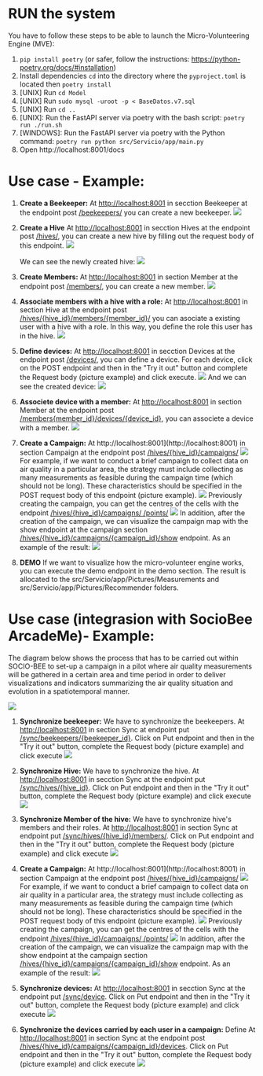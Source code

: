 # RUN the system 

You have to follow these steps to be able to launch the Micro-Volunteering Engine (MVE): 
1. `pip install poetry` (or safer, follow the instructions: https://python-poetry.org/docs/#installation)
2. Install dependencies `cd` into the directory where the `pyproject.toml` is located then `poetry install`
3. [UNIX] Run `cd Model` 
4. [UNIX] Run `sudo mysql -uroot -p < BaseDatos.v7.sql`
5. [UNIX] Run `cd ..`
6. [UNIX]: Run the FastAPI server via poetry with the bash script: `poetry run ./run.sh`
6. [WINDOWS]: Run the FastAPI server via poetry with the Python command: `poetry run python src/Servicio/app/main.py`
7. Open http://localhost:8001/docs 



# Use case - Example: 

1. **Create a Beekeeper:**  At [http://localhost:8001](http://localhost:8001) in secction Beekeeper at the endpoint post [/beekeepers/](http://localhost:8001/docs#/BeeKeepers/create_beekeeper_beekeepers__post) you can create a new beekeeper. 
    ![](./Picture_readme/create_beekeeper_real.png)

2. **Create a Hive** At [http://localhost:8001](http://localhost:8001) in secction Hives at the endpoint post [/hives/](http://localhost:8001/docs#/Hives/create_hive_hives__post), you can create a new hive by filling out the request body of this endpoint. 
    ![](./Picture_readme/Hive_post.PNG)
    
    We can see the newly created hive: 
    ![](./Picture_readme/hive_zaragoza.PNG)

3. **Create Members:** At [http://localhost:8001](http://localhost:8001) in section Member at the endpoint post [/members/](http://localhost:8001/docs#/Members/create_member_members__post), you can create a new member. 
    ![](./Picture_readme/Member_post.PNG)
    

4. **Associate members with a hive with a role:** At [http://localhost:8001](http://localhost:8001) in section Hive at the endpoint post [/hives/{hive_id}/members/{member_id}/](http://localhost:8001/docs#/Hives/associate_existing_member_with_a_hive_with_specific_role_hives__hive_id__members__member_id___post) you can asociate a existing user with a hive with a role. In this way, you define the role this user has in the hive. 
![](./Picture_readme/associete_user_with_role.png)

5. **Define devices:**  At [http://localhost:8001](http://localhost:8001) in secction Devices at the endpoint post [/devices/](http://localhost:8001/docs#/Device), you can define a device. For each device, click on the POST endpoint and then in the "Try it out" button and complete the Request body (picture example) and click execute. 
![](./Picture_readme/Device_post.PNG)
And we can see the created device: 
![](./Picture_readme/Device_result.PNG)

6. **Associete device with a member:** At [http://localhost:8001](http://localhost:8001) in section Member at the endpoint post [/members{member_id}/devices/{device_id}](http://localhost:8001/docs#/Members/create_member_device_members_member_id__devices__device_id__post), you can associete a device with a member. 
![](./Picture_readme/device_member.PNG)

7. **Create a Campaign:** At http://localhost:8001](http://localhost:8001) in section Campaign at the endpoint post [/hives/{hive_id}/campaigns/](http://localhost:8001/docs#/Campaigns/create_campaign_hives__hive_id__campaigns__post)
    ![](./Picture_readme/Campaign_section.PNG)
   For example, if we want to conduct a brief campaign to collect data on air quality in a particular area, the strategy must include collecting as many measurements as feasible during the campaign time (which should not be long). These characteristics should be specified in the POST request body of this endpoint (picture example).
    ![](./Picture_readme/Sync/create_campaign.PNG)
    Previously creating the campaign, you can get the centres of the cells with the endpoint    [/hives/{hive_id}/campaigns/
    /points/](http://localhost:8001/docs#/Sync/create_points_of_campaign_points__post)
    ![](./Picture_readme/Sync/Create_points.png)
    In addition, after the creation of the campaign, we can visualize the campaign map with the show endpoint at the campaign section [/hives/{hive_id}/campaigns/{campaign_id}/show](http://localhost:8001/docs#/Campaigns/show_a_campaign_hives__hive_id__campaigns__campaign_id__show_get) endpoint. As an example of the result: 
    ![](./Picture_readme/Campaign_show.PNG)



8. **DEMO** If we want to visualize how the micro-volunteer engine works, you can execute the demo endpoint in the demo section. The result is allocated to the src/Servicio/app/Pictures/Measurements and src/Servicio/app/Pictures/Recommender folders. 


# Use case (integrasion with SocioBee ArcadeMe)- Example: 

The diagram below shows the process that has to be carried out within SOCIO-BEE to set-up a campaign in a pilot where air quality measurements will be gathered in a certain area and time period in order to deliver visualizations and indicators summarizing the air quality situation and evolution in a spatiotemporal manner. 

![](./Picture_readme/QueenBeesWorkflow.drawio.png)


1. **Synchronize beekeeper:** We have to synchronize the beekeepers. 
At [http://localhost:8001](http://localhost:8001) in section Sync at endpoint put [/sync/beekeepers/{beekeeper_id}](http://localhost:8001/docs#/Sync/put_a_beekeeper_sync_beekeepers__beekeeper_id__put). Click on Put endpoint and then in the "Try it out" button, complete the Request body (picture example) and click execute 
    ![](./Picture_readme/Sync/create_beekeeper.png)

2. **Synchronize Hive:** We have to synchronize the hive. At [http://localhost:8001](http://localhost:8001) in secction Sync at the endpoint put  [/sync/hives/{hive_id}](http://localhost:8001/docs#/Sync/update_hive_sync_hives__hive_id__put). 
Click on Put endpoint and then in the "Try it out" button, complete the Request body (pìcture example) and click execute 
    ![](./Picture_readme/Sync/create_hive.png)


3. **Synchronize Member of the hive:** We have to synchronize hive's members and their roles. At [http://localhost:8001](http://localhost:8001) in section Sync at endpoint put  [/sync/hives/{hive_id}/members/](http://localhost:8001/docs#/Sync/update_members_sync_hives__hive_id__members__put). Click on Put endpoint and then in the "Try it out" button, complete the Request body (pìcture example) and click execute
    ![](./Picture_readme/Sync/sync_hive_members.png)

4. **Create a Campaign:** At http://localhost:8001](http://localhost:8001) in section Campaign at the endpoint post [/hives/{hive_id}/campaigns/](http://localhost:8001/docs#/Campaigns/create_campaign_hives__hive_id__campaigns__post)
    ![](./Picture_readme/Campaign_section.PNG)
   For example, if we want to conduct a brief campaign to collect data on air quality in a particular area, the strategy must include collecting as many measurements as feasible during the campaign time (which should not be long). These characteristics should be specified in the POST request body of this endpoint (picture example).
    ![](./Picture_readme/Sync/create_campaign.PNG)
    Previously creating the campaign, you can get the centres of the cells with the endpoint    [/hives/{hive_id}/campaigns/
    /points/](http://localhost:8001/docs#/Sync/create_points_of_campaign_points__post)
    ![](./Picture_readme/Sync/Create_points.png)
    In addition, after the creation of the campaign, we can visualize the campaign map with the show endpoint at the campaign section [/hives/{hive_id}/campaigns/{campaign_id}/show](http://localhost:8001/docs#/Campaigns/show_a_campaign_hives__hive_id__campaigns__campaign_id__show_get) endpoint. As an example of the result: 
    ![](./Picture_readme/Campaign_show.PNG)


5. **Synchronize devices:** At [http://localhost:8001](http://localhost:8001) in secction Sync at the endpoint put  [/sync/device](http://localhost:8001/docs#/Sync/update_devices_sync_device_put). Click on Put endpoint and then in the "Try it out" button, complete the Request body (pìcture example) and click execute 
![](./Picture_readme/Sync/create_devices.PNG)

6. **Synchronize the devices carried by each user in a campaign:** Define At [http://localhost:8001](http://localhost:8001) in section Sync at the endpoint post [/hives/{hive_id}/campaigns/{campaign_id}/devices](http://localhost:8001/docs#/Sync/post_members_devices_hives__hive_id__campaigns__campaign_id__devices_post). Click on Put endpoint and then in the "Try it out" button, complete the Request body (pìcture example) and click execute 
![](./Picture_readme/Sync/campaignMember.png)
